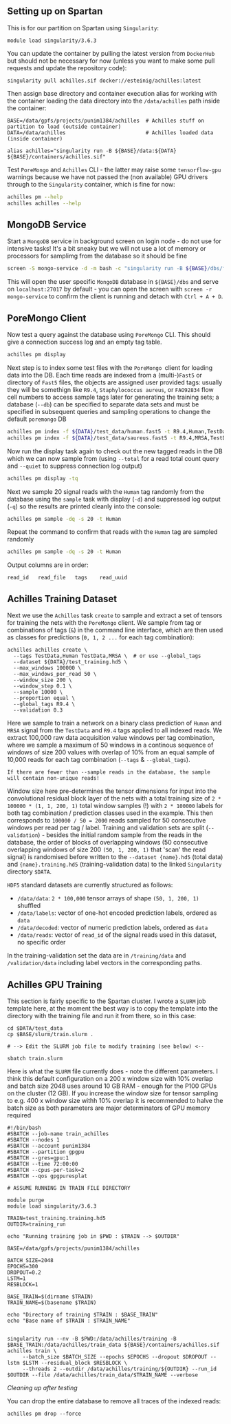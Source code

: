 ## Setting up on Spartan

This is for our partition on Spartan using `Singularity`: 

```
module load singularity/3.6.3
```

You can update the container by pulling the latest version from `DockerHub` but should not be necessary for now (unless you want to make some pull requests and update the repository code):

```
singularity pull achilles.sif docker://esteinig/achilles:latest
```

Then assign base directory and container execution alias for working with the container loading the data directory into the `/data/achilles` path inside the container:

```
BASE=/data/gpfs/projects/punim1384/achilles  # Achilles stuff on partition to load (outside container)
DATA=/data/achilles                          # Achilles loaded data (inside container)

alias achilles="singularity run -B ${BASE}/data:${DATA} ${BASE}/containers/achilles.sif"
```

Test `PoreMongo` and `Achilles` CLI - the latter may raise some `tensorflow-gpu` warnings because we have not passed the (non available) GPU drivers through to the `Singularity` container, which is fine for now:

```bash
achilles pm --help
achilles achilles --help
```

## MongoDB Service

Start a `MongoDB` service in background screen on login node - do not use for intensive tasks! It's a bit sneaky but we will not use a lot of memory or processors for samplimg from the database so it should be fine

```bash
screen -S mongo-service -d -m bash -c "singularity run -B ${BASE}/dbs/fuyi:/data/db ${BASE}/containers/mongo.sif"
```

This will open the user specific `MongoDB` database in `${BASE}/dbs` and serve on `localhost:27017` by default - you can open the screen with `screen -r mongo-service` to confirm the client is running and detach with `Ctrl + A + D`.

## PoreMongo Client

Now test a query against the database using `PoreMongo` CLI. This should give a connection success log and an empty tag table.

```bash
achilles pm display
```

Next step is to index some test files with the `PoreMongo `client for loading data into the DB. Each time reads are indexed from a (multi-)`Fast5` or directory of `Fast5` files, the objects are assigned user provided tags: usually they will be somethign like `R9.4`, `Staphylococcus aureus`, or `FAO92834` flow cell numbers to access sample tags later for generating the training sets; a database (`--db`) can be specified to separate data sets and must be specified in subsequent queries and sampling operations to change the default `poremongo` DB

```bash
achilles pm index -f ${DATA}/test_data/human.fast5 -t R9.4,Human,TestData
achilles pm index -f ${DATA}/test_data/saureus.fast5 -t R9.4,MRSA,TestData 
```

Now run the display task again to check out the new tagged reads in the DB which we can now sample from (using `--total` for a read total count query and `--quiet` to suppress connection log output)

```bash
achilles pm display -tq
```

Next we sample 20 signal reads with the `Human` tag randomly from the database using the `sample` task with display (`-d`) and suppressed log output (`-q`) so the results are printed cleanly into the console:

```bash
achilles pm sample -dq -s 20 -t Human
```

Repeat the command to confirm that reads with the `Human` tag are sampled randomly

```bash
achilles pm sample -dq -s 20 -t Human
```

Output columns are in order:

```
read_id   read_file   tags    read_uuid
```


## Achilles Training Dataset

Next we use the `Achilles` task `create` to sample and extract a set of tensors for training the nets with the `PoreMongo` client. We sample from tag or combinations of tags (`&`) in the command line interface, which are then used as classes for predictions (`0, 1, 2 ...` for each tag combination):

```
achilles achilles create \
  --tags TestData,Human TestData,MRSA \  # or use --global_tags
  --dataset ${DATA}/test_training.hd5 \
  --max_windows 100000 \
  --max_windows_per_read 50 \
  --window_size 200 \
  --window_step 0.1 \
  --sample 10000 \
  --proportion equal \
  --global_tags R9.4 \
  --validation 0.3
```

Here we sample to train a network on a binary class prediction of `Human` and `MRSA` signal from the `TestData` and `R9.4` tags applied to all indexed reads. We extract 100,000 raw data acquisition value windows per tag combination, where we sample a maximum of 50 windows in a continous sequence of windows of size 200 values with overlap of 10% from an equal sample of 10,000 reads for each tag combination (`--tags` & `--global_tags`).

```
If there are fewer than --sample reads in the database, the sample will contain non-unique reads!
```

Window size here pre-determines the tensor dimensions for input into the convolutional residual block layer of the nets with a total training size of `2 * 100000 * (1, 1, 200, 1)` total window samples (!) with `2 * 100000` labels for both tag combination / prediction classes used in the example. This then corresponds to `100000 / 50 = 2000` reads sampled for 50 consecutive windows per read per tag / label. Training and validation sets are split (`--validation`) - besides the initial random sample from the reads in the database, the order of blocks of overlapping windows (50 consecutive overlapping windows of size 200 `(50, 1, 200, 1)` that 'scan' the read signal) is randomised before written to the `--dataset {name}.hd5` (total data) and `{name}.training.hd5` (training-validation data) to the linked `Singularity` directory `$DATA`.

`HDF5` standard datasets are currently structured as follows:

* `/data/data`: `2 * 100,000` tensor arrays of shape `(50, 1, 200, 1)` shuffled
* `/data/labels`: vector of  one-hot encoded prediction labels, ordered as `data`
* `/data/decoded`: vector of numeric prediction labels, ordered as `data`
* `/data/reads`: vector of `read_id` of the signal reads used in this dataset, no specific order

In the training-validation set the data are in `/training/data` and `/validation/data` including label vectors in the corresponding paths.

## Achilles GPU Training

This section is fairly specific to the Spartan cluster. I wrote a `SLURM` job template here, at the moment the best way is to copy the template into the directory with the training file and run it from there, so in this case:

```
cd $DATA/test_data
cp $BASE/slurm/train.slurm .

# --> Edit the SLURM job file to modify training (see below) <--

sbatch train.slurm
```

Here is what the `SLURM` file currently does - note the different parameters. I think this default configuration on a 200 x window size with 10% overlap and batch size 2048 uses around 10 GB RAM - enough for the P100 GPUs on the cluster (12 GB). If you increase the window size for tensor sampling to e.g. 400 x window size withh 10% overlap it is recommended to halve the batch size as both parameters are major determinators of GPU memory required

```
#!/bin/bash
#SBATCH --job-name train_achilles
#SBATCH --nodes 1
#SBATCH --account punim1384
#SBATCH --partition gpgpu
#SBATCH --gres=gpu:1
#SBATCH --time 72:00:00
#SBATCH --cpus-per-task=2
#SBATCH --qos gpgpuresplat

# ASSUME RUNNING IN TRAIN FILE DIRECTORY

module purge
module load singularity/3.6.3

TRAIN=test_training.training.hd5
OUTDIR=training_run

echo "Running training job in $PWD : $TRAIN --> $OUTDIR"

BASE=/data/gpfs/projects/punim1384/achilles

BATCH_SIZE=2048
EPOCHS=300
DROPOUT=0.2
LSTM=1
RESBLOCK=1

BASE_TRAIN=$(dirname $TRAIN)
TRAIN_NAME=$(basename $TRAIN)

echo "Directory of training $TRAIN : $BASE_TRAIN"
echo "Base name of $TRAIN : $TRAIN_NAME"


singularity run --nv -B $PWD:/data/achilles/training -B $BASE_TRAIN:/data/achilles/train_data ${BASE}/containers/achilles.sif achilles train \
     --batch_size $BATCH_SIZE --epochs $EPOCHS --dropout $DROPOUT --lstm $LSTM --residual_block $RESBLOCK \
     --threads 2 --outdir /data/achilles/training/${OUTDIR} --run_id $OUTDIR --file /data/achilles/train_data/$TRAIN_NAME --verbose
```


*Cleaning up after testing*

You can drop the entire database to remove all traces of the indexed reads:

```
achilles pm drop --force
```
